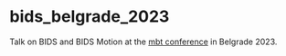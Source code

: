 # bids_belgrade_2023
 Talk on BIDS and BIDS Motion at the [mbt conference](https://old.mbraintrain.com/conference/) in Belgrade 2023.
